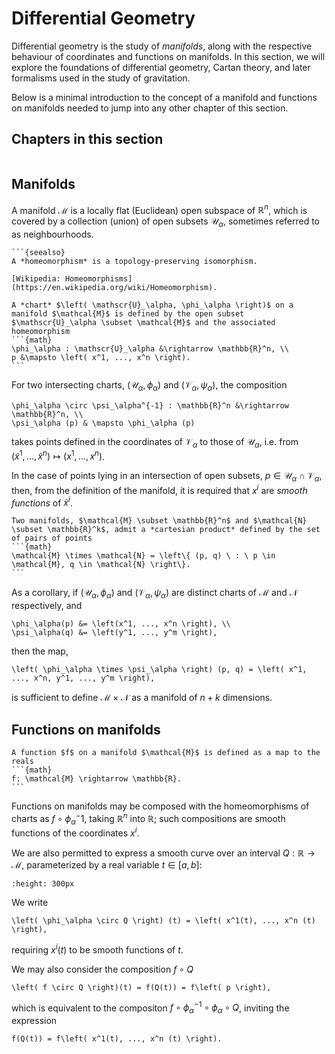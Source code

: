 # Differential Geometry

Differential geometry is the study of *manifolds*, along with the respective behaviour of coordinates and functions on manifolds. In this section, we will explore the foundations of differential geometry, Cartan theory, and later formalisms used in the study of gravitation. 

Below is a minimal introduction to the concept of a manifold and functions on manifolds needed to jump into any other chapter of this section.

## Chapters in this section

```{tableofcontents}
```

## Manifolds

A manifold $\mathcal{M}$ is a locally flat (Euclidean) open subspace of $\mathbb{R}^n$, which is covered by a collection (union) of open subsets $\mathscr{U}_\alpha$, sometimes referred to as neighbourhoods.

````{margin}
```{seealso}
A *homeomorphism* is a topology-preserving isomorphism.

[Wikipedia: Homeomorphisms](https://en.wikipedia.org/wiki/Homeomorphism).
````

````{admonition} Definition: Chart
A *chart* $\left( \mathscr{U}_\alpha, \phi_\alpha \right)$ on a manifold $\mathcal{M}$ is defined by the open subset $\mathscr{U}_\alpha \subset \mathcal{M}$ and the associated homeomorphism
```{math}
\phi_\alpha : \mathscr{U}_\alpha &\rightarrow \mathbb{R}^n, \\
p &\mapsto \left( x^1, ..., x^n \right).
```
````



For two intersecting charts, $\left( \mathscr{U}_\alpha, \phi_\alpha \right)$ and $\left( \mathscr{V}_\alpha, \psi_\alpha \right)$, the composition

```{math}
\phi_\alpha \circ \psi_\alpha^{-1} : \mathbb{R}^n &\rightarrow \mathbb{R}^n, \\
\psi_\alpha (p) & \mapsto \phi_\alpha (p)
```

takes points defined in the coordinates of $\mathscr{V}_\alpha$ to those of $\mathscr{U}_\alpha$, i.e. from $\left( \tilde{x}^1, ..., \tilde{x}^n \right) \mapsto \left(x^1, ..., x^n \right)$.


In the case of points lying in an intersection of open subsets, $p \in \mathscr{U}_\alpha \cap \mathscr{V}_\alpha$, then, from the definition of the manifold, it is required that $x^i$ are *smooth functions* of $\tilde{x}^i$.

````{admonition} Definition: Cartesian product of manifolds
Two manifolds, $\mathcal{M} \subset \mathbb{R}^n$ and $\mathcal{N} \subset \mathbb{R}^k$, admit a *cartesian product* defined by the set of pairs of points
```{math}
\mathcal{M} \times \mathcal{N} = \left\{ (p, q) \ : \ p \in \mathcal{M}, q \in \mathcal{N} \right\}.
```
````

As a corollary, if $\left( \mathscr{U}_\alpha, \phi_\alpha \right)$ and $\left( \mathscr{V}_\alpha, \psi_\alpha \right)$ are distinct charts of $\mathcal{M}$ and $\mathcal{N}$ respectively, and

```{math}
\phi_\alpha(p) &= \left(x^1, ..., x^n \right), \\
\psi_\alpha(q) &= \left(y^1, ..., y^m \right),
```

then the map,

```{math}
\left( \phi_\alpha \times \psi_\alpha \right) (p, q) = \left( x^1, ..., x^n, y^1, ..., y^m \right),
```

is sufficient to define $\mathcal{M} \times \mathcal{N}$ as a manifold of $n+k$ dimensions.

## Functions on manifolds

````{admonition} Definition: Function on a manifold
A function $f$ on a manifold $\mathcal{M}$ is defined as a map to the reals
```{math}
f: \mathcal{M} \rightarrow \mathbb{R}.
```
````

Functions on manifolds may be composed with the homeomorphisms of charts as $f \circ \phi_\alpha^-1$, taking $\mathbb{R}^n$ into $\mathbb{R}$; such compositions are smooth functions of the coordinates $x^i$. 

We are also permitted to express a smooth curve over an interval $Q : \mathbb{R} \rightarrow \mathcal{M}$, parameterized by a real variable $t \in \left[ a, b \right]$:

```{figure} ../tex-images/test_0.svg
:height: 300px
```

We write

```{math}
\left( \phi_\alpha \circ Q \right) (t) = \left( x^1(t), ..., x^n (t) \right),
```

requiring $x^i(t)$ to be smooth functions of $t$. 

We may also consider the composition $f \circ Q$

```{math}
\left( f \circ Q \right)(t) = f(Q(t)) = f\left( p \right),
```

which is equivalent to the compositon $f \circ \phi_\alpha^{-1} \circ \phi_\alpha \circ Q$, inviting the expression

```{math}
f(Q(t)) = f\left( x^1(t), ..., x^n (t) \right).
```


